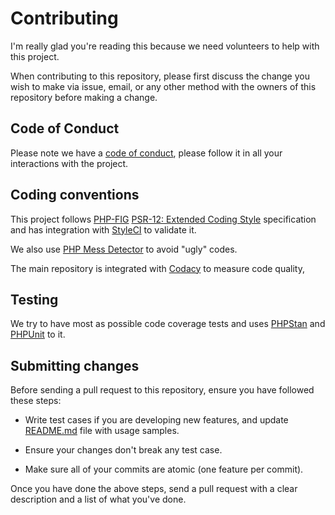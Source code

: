 # Contributing

I'm really glad you're reading this because we need volunteers to help with this
project.

When contributing to this repository, please first discuss the change you wish
to make via issue, email, or any other method with the owners of this repository
before making a change.

## Code of Conduct

Please note we have a [code of conduct](/CODE_OF_CONDUCT.md), please follow it
in all your interactions with the project.

## Coding conventions

This project follows [PHP-FIG](https://www.php-fig.org)
[PSR-12: Extended Coding Style](https://www.php-fig.org/psr/psr-12/)
specification and has integration with
[StyleCI](github.styleci.io/repos/317241593) to validate it.

We also use [PHP Mess Detector](https://phpmd.org) to avoid "ugly" codes.

The main repository is integrated with [Codacy](https://www.codacy.com) to
measure code quality,

## Testing

We try to have most as possible code coverage tests and uses
[PHPStan](https://phpstan.org) and [PHPUnit](https://phpunit.de) to it.

## Submitting changes

Before sending a pull request to this repository, ensure you have followed these
steps:

-   Write test cases if you are developing new features, and update
    [README.md](/README.md) file with usage samples.

-   Ensure your changes don't break any test case.

-   Make sure all of your commits are atomic (one feature per commit).

Once you have done the above steps, send a pull request with a clear description
and a list of what you've done.
